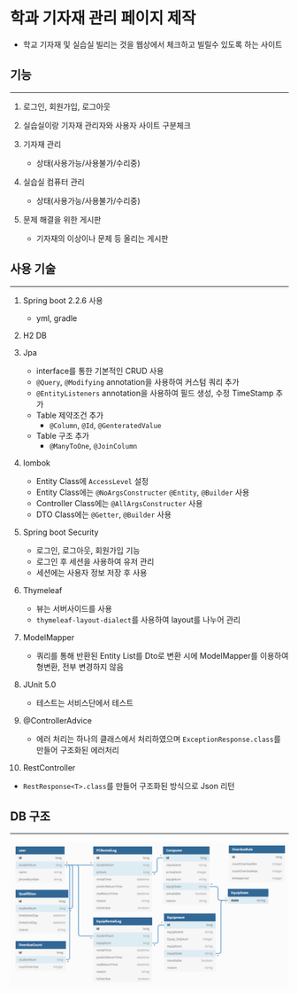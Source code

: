 # 학과 기자재 관리 페이지 제작

- 학교 기자재 및 실습실 빌리는 것을 웹상에서 체크하고 빌릴수 있도록 하는 사이트

## 기능
---
1. 로그인, 회원가입, 로그아웃

2. 실습실이랑 기자재 관리자와 사용자 사이트 구분체크

3. 기자재 관리
     - 상태(사용가능/사용불가/수리중)

4. 실습실 컴퓨터 관리
    - 상태(사용가능/사용불가/수리중)

5. 문제 해결을 위한 게시판
    - 기자재의 이상이나 문제 등 올리는 게시판

## 사용 기술
---
1. Spring boot 2.2.6 사용
    - yml, gradle

2. H2 DB

3. Jpa
    - interface를 통한 기본적인 CRUD 사용
    - `@Query`, `@Modifying` annotation을 사용하여 커스텀 쿼리 추가
    - `@EntityListeners` annotation을 사용하여 필드 생성, 수정 TimeStamp 추가
    - Table 제약조건 추가
        - `@Column`, `@Id`, `@GenteratedValue`
    - Table 구조 추가
        - `@ManyToOne`, `@JoinColumn`

4. lombok
    - Entity Class에 `AccessLevel` 설정
    - Entity Class에는 `@NoArgsConstructer` `@Entity`, `@Builder` 사용
    - Controller Class에는 `@AllArgsConstructer` 사용
    - DTO Class에는 `@Getter`, `@Builder` 사용

5. Spring boot Security
    - 로그인, 로그아웃, 회원가입 기능
    - 로그인 후 세션을 사용하여 유저 관리
    - 세션에는 사용자 정보 저장 후 사용

6. Thymeleaf
    - 뷰는 서버사이드를 사용
    - `thymeleaf-layout-dialect`를 사용하여 layout를 나누어 관리

7. ModelMapper
    - 쿼리를 통해 반환된 Entity List를 Dto로 변환 시에 ModelMapper를 이용하여 형변환, 전부 변경하지 않음

8. JUnit 5.0
    - 테스트는 서비스단에서 테스트

9. @ControllerAdvice
    - 에러 처리는 하나의 클래스에서 처리하였으며 `ExceptionResponse.class`를 만들어 구조화된 에러처리

10. RestController
   -  `RestResponse<T>.class`를 만들어 구조화된 방식으로 Json 리턴

## DB 구조
---
   ![alt DataBase_Structure](img/DataBase_Structure.png)